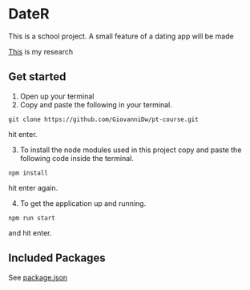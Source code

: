 # DateR

This is a school project.
A small feature of a dating app will be made

[This](https://github.com/GiovanniDw/pt-course/wiki) is my research

## Get started

1. Open up your terminal  
2. Copy and paste the following in your terminal.  
  ```
  git clone https://github.com/GiovanniDw/pt-course.git
  ```
   hit enter.  
  
3. To install the node modules used in this project copy and paste the following code inside the terminal.
```
npm install
```
   hit enter again.
  
  
  4. To get the application up and running.
  ```
  npm run start
  ```
   and hit enter.  
  
## Included Packages
See [package.json](https://github.com/GiovanniDw/pt-course/blob/master/package.json)
